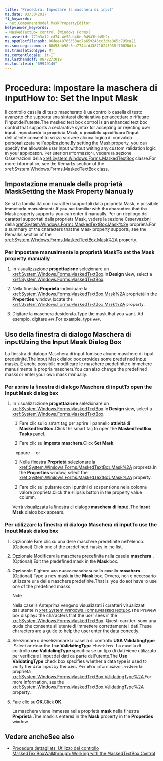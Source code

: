 ```yaml
---
title: 'Procedura: Impostare la maschera di input'
ms.date: 03/30/2017
f1_keywords:
- net.ComponentModel.MaskPropertyEditor
helpviewer_keywords:
- MaskedTextBox control [Windows Forms]
ms.assetid: 779b3a12-cd74-4e58-b46e-04983bda5b2c
ms.openlocfilehash: 06dee48765653ac7a659246cc3dfe865c795ca21
ms.sourcegitcommit: 68653db98c5ea7744fd438710248935f70020dfb
ms.translationtype: MT
ms.contentlocale: it-IT
ms.lasthandoff: 08/22/2019
ms.locfileid: "69949140"
---
```

# <a name="how-to-set-the-input-mask"></a><span data-ttu-id="673a2-102">Procedura: Impostare la maschera di input</span><span class="sxs-lookup"><span data-stu-id="673a2-102">How to: Set the Input Mask</span></span>
<span data-ttu-id="673a2-103">Il controllo casella di testo mascherato è un controllo casella di testo avanzato che supporta una sintassi dichiarativa per accettare o rifiutare l'input dell'utente.</span><span class="sxs-lookup"><span data-stu-id="673a2-103">The masked text box control is an enhanced text box control that supports a declarative syntax for accepting or rejecting user input.</span></span> <span data-ttu-id="673a2-104">Impostando la proprietà Mask, è possibile specificare l'input dell'utente consentito senza scrivere alcuna logica di convalida personalizzata nell'applicazione.</span><span class="sxs-lookup"><span data-stu-id="673a2-104">By setting the Mask property, you can specify the allowable user input without writing any custom validation logic in your application.</span></span> <span data-ttu-id="673a2-105">Per ulteriori informazioni, vedere la sezione Osservazioni della <xref:System.Windows.Forms.MaskedTextBox> classe.</span><span class="sxs-lookup"><span data-stu-id="673a2-105">For more information, see the Remarks section of the <xref:System.Windows.Forms.MaskedTextBox> class.</span></span>  
  
## <a name="setting-the-mask-property-manually"></a><span data-ttu-id="673a2-106">Impostazione manuale della proprietà Mask</span><span class="sxs-lookup"><span data-stu-id="673a2-106">Setting the Mask Property Manually</span></span>  
 <span data-ttu-id="673a2-107">Se si ha familiarità con i caratteri supportati dalla proprietà Mask, è possibile immetterla manualmente.</span><span class="sxs-lookup"><span data-stu-id="673a2-107">If you are familiar with the characters that the Mask property supports, you can enter it manually.</span></span> <span data-ttu-id="673a2-108">Per un riepilogo dei caratteri supportati dalla proprietà Mask, vedere la sezione Osservazioni della <xref:System.Windows.Forms.MaskedTextBox.Mask%2A> proprietà.</span><span class="sxs-lookup"><span data-stu-id="673a2-108">For a summary of the characters that the Mask property supports, see the Remarks section of the <xref:System.Windows.Forms.MaskedTextBox.Mask%2A> property.</span></span>  
  
### <a name="to-set-the-mask-property-manually"></a><span data-ttu-id="673a2-109">Per impostare manualmente la proprietà Mask</span><span class="sxs-lookup"><span data-stu-id="673a2-109">To set the Mask property manually</span></span>  
  
1. <span data-ttu-id="673a2-110">In visualizzazione **progettazione** selezionare un <xref:System.Windows.Forms.MaskedTextBox>.</span><span class="sxs-lookup"><span data-stu-id="673a2-110">In **Design** view, select a <xref:System.Windows.Forms.MaskedTextBox>.</span></span>  
  
2. <span data-ttu-id="673a2-111">Nella finestra **Proprietà** individuare la <xref:System.Windows.Forms.MaskedTextBox.Mask%2A> proprietà.</span><span class="sxs-lookup"><span data-stu-id="673a2-111">In the **Properties** window, locate the <xref:System.Windows.Forms.MaskedTextBox.Mask%2A> property.</span></span>  
  
3. <span data-ttu-id="673a2-112">Digitare la maschera desiderata.</span><span class="sxs-lookup"><span data-stu-id="673a2-112">Type the mask that you want.</span></span> <span data-ttu-id="673a2-113">Ad esempio, digitare `###`.</span><span class="sxs-lookup"><span data-stu-id="673a2-113">For example, type `###`.</span></span>  
  
## <a name="using-the-input-mask-dialog-box"></a><span data-ttu-id="673a2-114">Uso della finestra di dialogo Maschera di input</span><span class="sxs-lookup"><span data-stu-id="673a2-114">Using the Input Mask Dialog Box</span></span>  
 <span data-ttu-id="673a2-115">La finestra di dialogo Maschera di input fornisce alcune maschere di input predefinite.</span><span class="sxs-lookup"><span data-stu-id="673a2-115">The Input Mask dialog box provides some predefined input masks.</span></span> <span data-ttu-id="673a2-116">È anche possibile modificare le maschere predefinite o immettere manualmente la propria maschera.</span><span class="sxs-lookup"><span data-stu-id="673a2-116">You can also change the predefined masks or enter your own mask manually.</span></span>  
  
### <a name="to-open-the-input-mask-dialog-box"></a><span data-ttu-id="673a2-117">Per aprire la finestra di dialogo Maschera di input</span><span class="sxs-lookup"><span data-stu-id="673a2-117">To open the Input Mask dialog box</span></span>  
  
1. <span data-ttu-id="673a2-118">In visualizzazione **progettazione** selezionare un <xref:System.Windows.Forms.MaskedTextBox>.</span><span class="sxs-lookup"><span data-stu-id="673a2-118">In **Design** view, select a <xref:System.Windows.Forms.MaskedTextBox>.</span></span>  
  
    1. <span data-ttu-id="673a2-119">Fare clic sullo smart tag per aprire il pannello **attività di MaskedTextBox** .</span><span class="sxs-lookup"><span data-stu-id="673a2-119">Click the smart tag to open the **MaskedTextBox Tasks** panel.</span></span>  
  
    2. <span data-ttu-id="673a2-120">Fare clic su **Imposta maschera**.</span><span class="sxs-lookup"><span data-stu-id="673a2-120">Click **Set Mask**.</span></span>  
  
     <span data-ttu-id="673a2-121">\- oppure -</span><span class="sxs-lookup"><span data-stu-id="673a2-121">\- or -</span></span>  
  
    1. <span data-ttu-id="673a2-122">Nella finestra **Proprietà** selezionare la <xref:System.Windows.Forms.MaskedTextBox.Mask%2A> proprietà.</span><span class="sxs-lookup"><span data-stu-id="673a2-122">In the **Properties** window, select the <xref:System.Windows.Forms.MaskedTextBox.Mask%2A> property.</span></span>  
  
    2. <span data-ttu-id="673a2-123">Fare clic sul pulsante con i puntini di sospensione nella colonna valore proprietà.</span><span class="sxs-lookup"><span data-stu-id="673a2-123">Click the ellipsis button in the property value column.</span></span>  
  
     <span data-ttu-id="673a2-124">Verrà visualizzata la finestra di dialogo **maschera di input** .</span><span class="sxs-lookup"><span data-stu-id="673a2-124">The **Input Mask** dialog box appears.</span></span>  
  
### <a name="to-use-the-input-mask-dialog-box"></a><span data-ttu-id="673a2-125">Per utilizzare la finestra di dialogo Maschera di input</span><span class="sxs-lookup"><span data-stu-id="673a2-125">To use the Input Mask dialog box</span></span>  
  
1. <span data-ttu-id="673a2-126">Opzionale Fare clic su una delle maschere predefinite nell'elenco.</span><span class="sxs-lookup"><span data-stu-id="673a2-126">(Optional) Click one of the predefined masks in the list.</span></span>  
  
2. <span data-ttu-id="673a2-127">Opzionale Modificare la maschera predefinita nella casella **maschera** .</span><span class="sxs-lookup"><span data-stu-id="673a2-127">(Optional) Edit the predefined mask in the **Mask** box.</span></span>  
  
3. <span data-ttu-id="673a2-128">Opzionale Digitare una nuova maschera nella casella **maschera** .</span><span class="sxs-lookup"><span data-stu-id="673a2-128">(Optional) Type a new mask in the **Mask** box.</span></span> <span data-ttu-id="673a2-129">Ovvero, non è necessario utilizzare una delle maschere predefinite.</span><span class="sxs-lookup"><span data-stu-id="673a2-129">That is, you do not have to use one of the predefined masks.</span></span>  
  
    > [!NOTE]
    > <span data-ttu-id="673a2-130">Nella casella Anteprima vengono visualizzati i caratteri visualizzati dall'utente in <xref:System.Windows.Forms.MaskedTextBox>.</span><span class="sxs-lookup"><span data-stu-id="673a2-130">The Preview box displays the characters that the user sees in the <xref:System.Windows.Forms.MaskedTextBox>.</span></span> <span data-ttu-id="673a2-131">Questi caratteri sono una guida che consente all'utente di immettere correttamente i dati.</span><span class="sxs-lookup"><span data-stu-id="673a2-131">These characters are a guide to help the user enter the data correctly.</span></span>  
  
4. <span data-ttu-id="673a2-132">Selezionare o deselezionare la casella di controllo **USA ValidatingType** .</span><span class="sxs-lookup"><span data-stu-id="673a2-132">Select or clear the **Use ValidatingType** check box.</span></span> <span data-ttu-id="673a2-133">La casella di controllo **use ValidatingType** specifica se un tipo di dati viene utilizzato per verificare l'input dei dati da parte dell'utente.</span><span class="sxs-lookup"><span data-stu-id="673a2-133">The **Use ValidatingType** check box specifies whether a data type is used to verify the data input by the user.</span></span> <span data-ttu-id="673a2-134">Per altre informazioni, vedere la proprietà <xref:System.Windows.Forms.MaskedTextBox.ValidatingType%2A>.</span><span class="sxs-lookup"><span data-stu-id="673a2-134">For more information, see the <xref:System.Windows.Forms.MaskedTextBox.ValidatingType%2A> property.</span></span>  
  
5. <span data-ttu-id="673a2-135">Fare clic su **OK**.</span><span class="sxs-lookup"><span data-stu-id="673a2-135">Click **OK**.</span></span>  
  
     <span data-ttu-id="673a2-136">La maschera viene immessa nella proprietà **mask** nella finestra **Proprietà** .</span><span class="sxs-lookup"><span data-stu-id="673a2-136">The mask is entered in the **Mask** property in the **Properties** window.</span></span>  
  
## <a name="see-also"></a><span data-ttu-id="673a2-137">Vedere anche</span><span class="sxs-lookup"><span data-stu-id="673a2-137">See also</span></span>

- [<span data-ttu-id="673a2-138">Procedura dettagliata: Utilizzo del controllo MaskedTextBox</span><span class="sxs-lookup"><span data-stu-id="673a2-138">Walkthrough: Working with the MaskedTextBox Control</span></span>](walkthrough-working-with-the-maskedtextbox-control.md)
